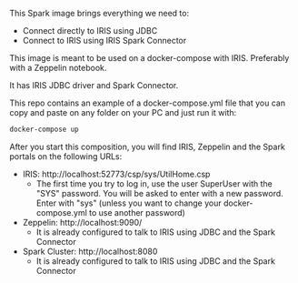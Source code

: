 This Spark image brings everything we need to:
- Connect directly to IRIS using JDBC
- Connect to IRIS using IRIS Spark Connector

This image is meant to be used on a docker-compose with IRIS. Preferably with a Zeppelin notebook.

It has IRIS JDBC driver and Spark Connector. 

This repo contains an example of a docker-compose.yml file that you can copy and paste on any folder on your PC and just run it with:

```bash
docker-compose up
```

After you start this composition, you will find IRIS, Zeppelin and the Spark portals on the following URLs:
* IRIS: http://localhost:52773/csp/sys/UtilHome.csp
  - The first time you try to log in, use the user SuperUser with the "SYS" password. 
    You will be asked to enter with a new password. Enter with "sys" (unless you want to change your docker-compose.yml to use another password)
* Zeppelin: http://localhost:9090/
  - It is already configured to talk to IRIS using JDBC and the Spark Connector
* Spark Cluster: http://localhost:8080
  - It is already configured to talk to IRIS using JDBC and the Spark Connector